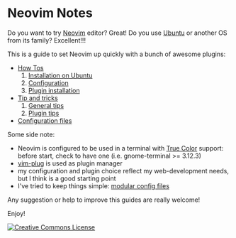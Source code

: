 # Neovim Notes
Do you want to try [Neovim](https://neovim.io/) editor? Great! Do you use [Ubuntu](http://www.ubuntu.com/desktop) or another OS from its family? Excellent!!!

This is a guide to set Neovim up quickly with a bunch of awesome plugins:

* [How Tos](./howto)
    1. [Installation on Ubuntu](./howto/01_NvimInstall.md)
    2. [Configuration](./howto/02_NvimBasicConf.md)
    3. [Plugin installation](./howto/03_NvimPlugins.md)
* [Tip and tricks](./tips)
    1. [General tips](./tips/01_NvimGeneralTips.md)
    2. [Plugin tips](./tips/02_NvimPluginTips.md)
* [Configuration files](./conf)

Some side note:
* Neovim is configured to be used in a terminal with [True Color](https://gist.github.com/XVilka/8346728) support: before start, check to have one (i.e. gnome-terminal >= 3.12.3)
* [vim-plug](https://github.com/junegunn/vim-plug) is used as plugin manager
* my configuration and plugin choice reflect my web-development needs, but I think is a good starting point
* I've tried to keep things simple: [modular config files](https://www.gregjs.com/vim/2016/do-yourself-a-favor-and-modularize-your-vimrc-init-vim/)

Any suggestion or help to improve this guides are really welcome!

Enjoy!

[![Creative Commons License](https://i.creativecommons.org/l/by-sa/4.0/80x15.png)](http://creativecommons.org/licenses/by-sa/4.0/)
